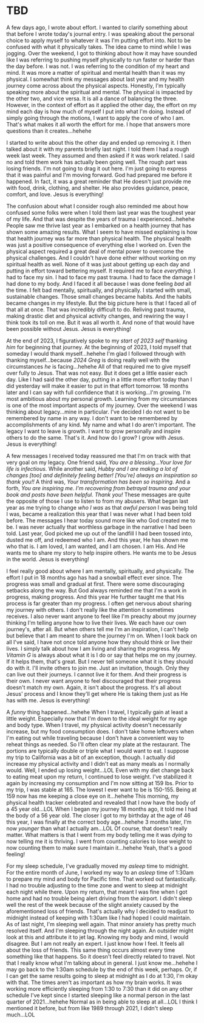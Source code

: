# TBD

A few days ago, I wrote about effort. I wanted to clarify something about that before I wrote today's journal entry. I was speaking about the personal choice to apply myself to whatever it was I'm putting effort into. Not to be confused with what it physically takes. The idea came to mind while I was jogging. Over the weekend, I got to thinking about how it may have sounded like I was referring to pushing myself physically to run faster or harder than the day before. I was not. I was referring to the condition of my heart and mind. It was more a matter of spiritual and mental health than it was my physical. I somewhat think my messages about last year and my health journey come across about the physical aspects. Honestly, I'm typically speaking more about the spiritual and mental. The physical is impacted by the other two, and vice versa. It is all a dance of balancing the three. However, in the context of effort as it applied the other day, the effort on my mind each day is how much of myself I put into what I'm doing. Instead of simply going through the motions, I want to apply the core of who I am. That's what makes it all worth the effort for me. I hope that answers more questions than it creates...hehehe

I started to write about this the other day and ended up removing it. I then talked about it with my parents briefly last night. I told them I had a rough week last week. They assumed and then asked if it was work related. I said no and told them work has actually been going well. The rough part was losing friends. I'm not going to drag it out here. I'm just going to express that it was painful and I'm moving forward. God had prepared me before it happened. In fact, it was a great reminder that He doesn't just provide me with food, drink, clothing, and shelter. He also provides guidance, peace, comfort, and love. Jesus is everything!

The confusion about what I consider rough also reminded me about how confused some folks were when I told them last year was the toughest year of my life. And that was despite the years of trauma I experienced...hehehe People saw me thrive last year as I embarked on a health journey that has shown some amazing results. What I seem to have missed explaining is how that health journey was far more than physical health. The physical health was just a positive consequence of everything else I worked on. Even the physical aspect required a great deal of mental power to overcome the physical challenges. And I couldn't have done either without working on my spiritual health as well. None of it was just about getting up each day and putting in effort toward bettering myself. It required me to face *everything*. I had to face my sin. I had to face my past trauma. I had to face the damage I had done to my body. And I faced it all because I was done feeling *bad* all the time. I felt bad mentally, spiritually, and physically. I started with small, sustainable changes. Those small changes became habits. And the habits became changes in my lifestyle. But the big picture here is that I faced all of that all at once. That was incredibly difficult to do. Reliving past trauma, making drastic diet and physical activity changes, and rewiring the way I think took its toll on me. But it was all worth it. And none of that would have been possible without Jesus. Jesus is everything!

At the end of 2023, I figuratively spoke to my *start of 2023 self* thanking *him* for beginning that journey. At the beginning of 2023, I told myself that someday I would thank myself...hehehe I'm glad I followed through with thanking myself...because *2024 Greg* is doing really well with the circumstances *he* is facing...hehehe All of that required me to give myself over fully to Jesus. That was not easy. But it does get a little easier each day. Like I had said the other day, putting in a little more effort today than I did yesterday will make it easier to put in that effort tomorrow. 18 months later and I can say with full confidence that it is working...I'm growing. I'm most ambitious about my personal growth. Learning from my circumstances is one of the most important aspects of my journey. Over the weekend I was thinking about legacy...mine in particular. I've decided I do not want to be remembered by name in any way. I don't want to be remembered by accomplishments of any kind. My name and what I do aren't important. The legacy I want to leave is growth. I want to grow personally and inspire others to do the same. That's it. And how do I grow? I grow with Jesus. Jesus is everything!

A few messages I received today reassured me that I'm on track with that very goal on my legacy. One friend said, *You are a blessing...Your love for life is infectious.* While another said, *Hubby and I are making a lot of changes [too] and definitely feeling better! [You're] always an inspiration so thank you!!* A third was, *Your transformation has been so inspiring.* And a forth, *You are inspiring me. I'm recovering from betrayal trauma and your book and posts have been helpful. Thank you!*  These messages are quite the opposite of those I use to listen to from my abusers. What began last year as me trying to change *who I was* as that *awful person* I was being told I was, became a realization this year that I was never what I had been told before. The messages I hear today sound more like who God created me to be. I was never actually that worthless garbage in the narrative I had been told. Last year, God picked me up out of the landfill I had been tossed into, dusted me off, and redeemed who I am. And this year, He has shown me who that is. I am loved, I am wanted, and I am chosen. I am His. And He wants me to share my story to help inspire others. He wants me to be Jesus in the world. Jesus is everything!

I feel really good about where I am mentally, spiritually, and physically. The effort I put in 18 months ago has had a snowball effect ever since. The progress was small and gradual at first. There were some discouraging setbacks along the way. But God always reminded me that I'm a work in progress, making progress. And this year He further taught me that His process is far greater than my progress. I often get nervous about sharing my journey with others. I don't really like the attention it sometimes receives. I also never want anyone to feel like I'm preachy about my journey thinking I'm telling anyone how to live their lives. We each have our own journey's, after all. But when others tell me I'm an inspiration, I can't help but believe that I am meant to share the journey I'm on. When I look back on all I've said, I have not once told anyone how they should think or live their lives. I simply talk about how I am living and sharing the progress. My *Vitamin G* is always about what it is I do or say that helps me on my journey. If it helps them, that's great. But I never tell someone what it is they should do with it. I'll invite others to join me. Just an invitation, though. Only they can live out their journeys. I cannot live it for them. And their progress is their own. I never want anyone to feel discouraged that their progress doesn't match my own. Again, it isn't about the progress. It's all about Jesus' process and I know they'll get where He is taking them just as He has with me. Jesus is everything!

A *funny* thing happened...hehehe When I travel, I typically gain at least a little weight. Especially now that I'm down to the ideal weight for my age and body type. When I travel, my physical activity doesn't necessarily increase, but my food consumption does. I don't take home leftovers when I'm eating out while traveling because I don't have a convenient way to reheat things as needed. So I'll often clear my plate at the restaurant. The portions are typically double or triple what I would want to eat. I suppose my trip to California was a bit of an exception, though. I actually did increase my physical activity and I didn't eat as many meals as I normally would. Well, I ended up losing weight...LOL Even with my diet change back to eating meat upon my return, I continued to lose weight. I've stabilized it again by increasing my consumption and I'm now sitting at 159 lbs. Prior to my trip, I was stable at 165. The lowest I ever want to be is 150-155. Being at 159 now has me keeping a close eye on it...hehehe This morning, my physical health tracker celebrated and revealed that I now have the body of a 45 year old...LOL When I began my journey 18 months ago, it told me I had the body of a 56 year old. The closer I got to my birthday at the age of 46 this year, I was finally at the correct body age...hehehe 3 months later, I'm now *younger* than what I actually am...LOL Of course, that doesn't really matter. What matters is that I went from my body telling me it was *dying* to now telling me it is thriving. I went from counting calories to lose weight to now counting them to make sure I maintain it...hehehe Yeah, that's a good feeling!

For my sleep schedule, I've gradually moved my *asleep* time to midnight. For the entire month of June, I worked my way to an *asleep* time of 1:30am to prepare my mind and body for Pacific time. That worked out fantastically. I had no trouble adjusting to the time zone and went to sleep at midnight each night while there. Upon my return, that meant I was fine when I got home and had no trouble being alert driving from the airport. I didn't sleep well the rest of the week because of the slight anxiety caused by the aforementioned loss of friends. That's actually why I decided to readjust to midnight instead of keeping with 1:30am like I had hoped I could maintain. As of last night, I'm sleeping well again. That minor anxiety has pretty much resolved itself. And I'm sleeping through the night again. An outsider might look at this and attribute it to jet lag. Knowing my body and mind, I would disagree. But I am not really an expert. I just know how I feel. It feels all about the loss of friends. This same thing occurs almost every time something like that happens. So it doesn't feel directly related to travel. Not that I really know what I'm talking about in general. I just know me...hehehe I may go back to the 1:30am schedule by the end of this week, perhaps. Or, if I can get the same results going to sleep at midnight as I do at 1:30, I'm okay with that. The times aren't as important as how my brain works. It was working more efficiently sleeping from 1:30 to 7:30 than it did on any other schedule I've kept since I started sleeping like a normal person in the last quarter of 2021...hehehe Normal as in being able to sleep at all...LOL I think I mentioned it before, but from like 1989 through 2021, I didn't sleep much...LOL

